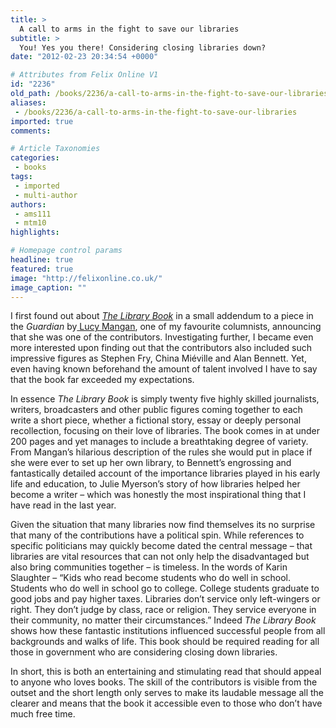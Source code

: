 ```yaml
---
title: >
  A call to arms in the fight to save our libraries
subtitle: >
  You! Yes you there! Considering closing libraries down?
date: "2012-02-23 20:34:54 +0000"

# Attributes from Felix Online V1
id: "2236"
old_path: /books/2236/a-call-to-arms-in-the-fight-to-save-our-libraries
aliases:
 - /books/2236/a-call-to-arms-in-the-fight-to-save-our-libraries
imported: true
comments:

# Article Taxonomies
categories:
 - books
tags:
 - imported
 - multi-author
authors:
 - ams111
 - mtm10
highlights:

# Homepage control params
headline: true
featured: true
image: "http://felixonline.co.uk/"
image_caption: ""
---
```


I first found out about [_The Library Book_](http://www.nationallibrariesday.org.uk/2012/01/profile-to-publish-the-library-book-in-aid-of-the-reading-agencys-library-programmes/) in a small addendum to a piece in the _Guardian_ by[ Lucy Mangan](http://www.guardian.co.uk/profile/lucymangan), one of my favourite columnists, announcing that she was one of the contributors. Investigating further, I became even more interested upon finding out that the contributors also included such impressive figures as Stephen Fry, China Miéville and Alan Bennett. Yet, even having known beforehand the amount of talent involved I have to say that the book far exceeded my expectations.

In essence _The Library Book_ is simply twenty five highly skilled journalists, writers, broadcasters and other public figures coming together to each write a short piece, whether a fictional story, essay or deeply personal recollection, focusing on their love of libraries. The book comes in at under 200 pages and yet manages to include a breathtaking degree of variety. From Mangan’s hilarious description of the rules she would put in place if she were ever to set up her own library, to Bennett’s engrossing and fantastically detailed account of the importance libraries played in his early life and education, to Julie Myerson’s story of how libraries helped her become a writer – which was honestly the most inspirational thing that I have read in the last year.

Given the situation that many libraries now find themselves its no surprise that many of the contributions have a political spin. While references to specific politicians may quickly become dated the central message – that libraries are vital resources that can not only help the disadvantaged but also bring communities together – is timeless. In the words of Karin Slaughter – “Kids who read become students who do well in school. Students who do well in school go to college. College students graduate to good jobs and pay higher taxes. Libraries don’t service only left-wingers or right. They don’t judge by class, race or religion. They service everyone in their community, no matter their circumstances.” Indeed _The Library Book_ shows how these fantastic institutions influenced successful people from all backgrounds and walks of life. This book should be required reading for all those in government who are considering closing down libraries.

In short, this is both an entertaining and stimulating read that should appeal to anyone who loves books. The skill of the contributors is visible from the outset and the short length only serves to make its laudable message all the clearer and means that the book it accessible even to those who don’t have much free time.
